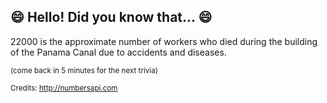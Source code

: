 ## :smile: Hello! Did you know that... :smile:
22000 is the approximate number of workers who died during the building of the Panama Canal due to accidents and diseases.

<sup>(come back in 5 minutes for the next trivia)</sup>


<sup>Credits: http://numbersapi.com</sup>
